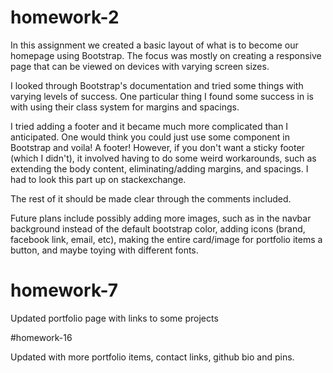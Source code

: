 # homework-2

In this assignment we created a basic layout of what is to become our homepage using Bootstrap.  The focus was mostly on creating a responsive page that can be viewed on devices with varying screen sizes.

I looked through Bootstrap's documentation and tried some things with varying levels of success.  One particular thing I found some success in is with using their class system for margins and spacings.

I tried adding a footer and it became much more complicated than I anticipated.  One would think you could just use some component in Bootstrap and voila!  A footer!  However, if you don't want a sticky footer (which I didn't), it involved having to do some weird workarounds, such as extending the body content, eliminating/adding margins, and spacings.  I had to look this part up on stackexchange.

The rest of it should be made clear through the comments included.

Future plans include possibly adding more images, such as in the navbar background instead of the default bootstrap color, adding icons (brand, facebook link, email, etc), making the entire card/image for portfolio items a button, and maybe toying with different fonts.

# homework-7

Updated portfolio page with links to some projects

#homework-16

Updated with more portfolio items, contact links, github bio and pins.